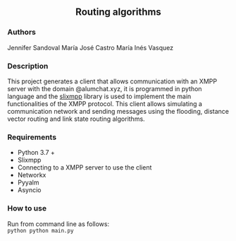 <br />
<p align="center">
  <h2 align="center">Routing algorithms</h2>
</p>

### Authors

Jennifer Sandoval 
María José Castro
María Inés Vasquez

### Description
 
This project generates a client that allows communication with an XMPP server with the domain @alumchat.xyz, it is programmed in python language and the [slixmpp](https://slixmpp.readthedocs.io/en/latest/) library is used to implement the main functionalities of the XMPP protocol. This client allows simulating a communication network and sending messages using the flooding, distance vector routing and link state routing algorithms.

### Requirements

- Python 3.7 +
- Slixmpp
- Connecting to a XMPP server to use the client
- Networkx
- Pyyalm
- Asyncio

### How to use

Run from command line as follows:  
                            ```python
                            python main.py
                            ``` 